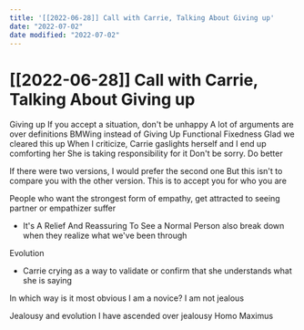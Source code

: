```yaml
---
title: '[[2022-06-28]] Call with Carrie, Talking About Giving up'
date: "2022-07-02"
date modified: "2022-07-02"
---
```


# [[2022-06-28]] Call with Carrie, Talking About Giving up
Giving up
If you accept a situation, don't be unhappy
A lot of arguments are over definitions
BMWing instead of Giving Up
Functional Fixedness
Glad we cleared this up
When I criticize, Carrie gaslights herself and I end up comforting her
She is taking responsibility for it
Don't be sorry. Do better

If there were two versions, I would prefer the second one
But this isn't to compare you with the other version. This is to accept you for who you are

People who want the strongest form of empathy, get attracted to seeing partner or empathizer suffer
- It's A Relief And Reassuring To See a Normal Person also break down when they realize what we've been through

Evolution

- Carrie crying as a way to validate or confirm that she understands what she is saying

In which way is it most obvious I am a novice?
I am not jealous

Jealousy and evolution
I have ascended over jealousy
Homo Maximus
